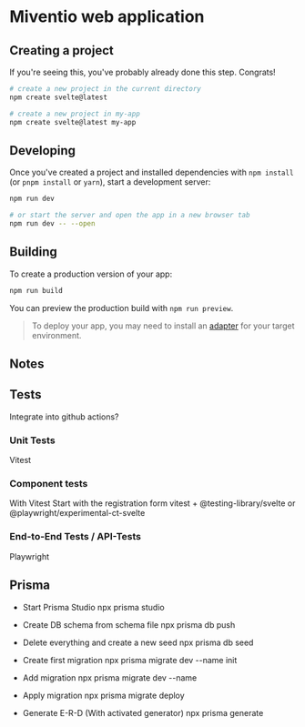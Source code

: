 # Miventio web application

## Creating a project

If you're seeing this, you've probably already done this step. Congrats!

```bash
# create a new project in the current directory
npm create svelte@latest

# create a new project in my-app
npm create svelte@latest my-app
```

## Developing

Once you've created a project and installed dependencies with `npm install` (or `pnpm install` or `yarn`), start a development server:

```bash
npm run dev

# or start the server and open the app in a new browser tab
npm run dev -- --open
```

## Building

To create a production version of your app:

```bash
npm run build
```

You can preview the production build with `npm run preview`.

> To deploy your app, you may need to install an [adapter](https://kit.svelte.dev/docs/adapters) for your target environment.

## Notes

## Tests

Integrate into github actions?

### Unit Tests

Vitest

### Component tests

With Vitest
Start with the registration form
vitest + @testing-library/svelte
or @playwright/experimental-ct-svelte

### End-to-End Tests / API-Tests

Playwright

## Prisma

- Start Prisma Studio
  npx prisma studio

- Create DB schema from schema file
  npx prisma db push

- Delete everything and create a new seed
  npx prisma db seed

- Create first migration
  npx prisma migrate dev --name init

- Add migration
  npx prisma migrate dev --name <name>

- Apply migration
  npx prisma migrate deploy

- Generate E-R-D (With activated generator)
  npx prisma generate
